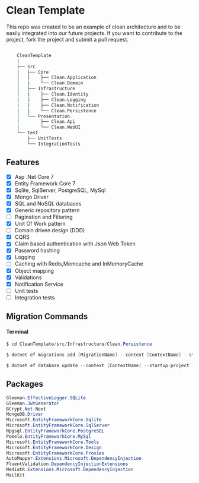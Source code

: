 # Clean Template 

<p>
    This repo was created to be an example of clean architecture and to be easily integrated into our future projects. 
    If you want to contribute to the project, fork the project and submit a pull request.
</p>

```bash

    CleanTemplate
    |
    ├── src
    |   ├── Core
    │   |    ├── Clean.Application
    │   |    └── Clean.Domain
    │   ├── Infrastructure
    |   |    ├── Clean.Identity
    |   |    ├── Clean.Logging
    |   |    ├── Clean.Notification
    |   |    └── Clean.Persistence
    |   └── Presentation
    |        ├── Clean.Api
    |        └── Clean.WebUI
    └── test
        ├── UnitTests
        └── IntegrationTests
```

## Features

- [x] Asp .Net Core 7
- [x] Entity Framework Core 7
- [x] Sqlite, SqlServer, PostgreSQL, MySql
- [x] Mongo Driver 
- [x] SQL and NoSQL databases
- [x] Generic repository pattern
- [ ] Pagination and Filtering
- [x] Unit Of Work pattern
- [ ] Domain driven design (DDD)
- [x] CQRS
- [x] Claim based authentication with Json Web Token
- [x] Password hashing
- [x] Logging
- [ ] Caching with Redis,Memcache and InMemoryCache
- [x] Object mapping
- [x] Validations
- [X] Notification Service
- [ ] Unit tests
- [ ] Integration tests

## Migration Commands
#### Terminal
```csharp
$ cd CleanTemplate/src/Infrastructure/Clean.Persistence
```
```csharp
$ dotnet ef migrations add [MigrationName] --context [ContextName] --startup-project [ProjectDirectoryPath]
```
```csharp
$ dotnet ef database update --context [ContextName] --startup-project [ProjectDirectoryPath]
```


## Packages
```csharp
Gleeman.EffectiveLogger.SQLite
Gleeman.JwtGenerator
BCrypt.Net-Next
MongoDB.Driver
Microsoft.EntityFrameworkCore.Sqlite
Microsoft.EntityFrameworkCore.SqlServer
Npgsql.EntityFrameworkCore.PostgreSQL
Pomelo.EntityFrameworkCore.MySql
Microsoft.EntityFrameworkCore.Tools
Microsoft.EntityFrameworkCore.Design
Microsoft.EntityFrameworkCore.Proxies
AutoMapper.Extensions.Microsoft.DependencyInjection
FluentValidation.DependencyInjectionExtensions
MediatR.Extensions.Microsoft.DependencyInjection
MailKit
```
